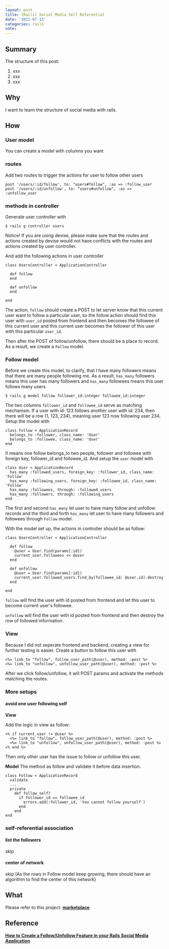 ```yaml
---
layout: post
title: (Rails) Social Media Self Referential
date: '2021-07-13'
categories: rails
note:
---
```


## Summary
The structure of this post:
1. xxx
2. xxx
3. xxx

## Why
I want to learn the structure of social media with rails.

## How

### User model
You can create a model with columns you want

### routes
Add two routes to trigger the actions for user to follow other users
```
post '/users/:id/follow', to: "users#follow", :as => :follow_user
post '/users/:id/unfollow', to: "users#unfollow", :as => :unfollow_user
```
### methods in controller
Generate user controller with
```
$ rails g controller users
```
Notice! If you are using devise, please make sure that the routes and actions created by devise would not have conflicts with the routes and actions created by user controller.

And add the following actions in user controller
```
class UsersController < ApplicationController

  def follow
  end
  
  def unfollow
  end
  
end
```
The action, `follow` should create a POST to let server know that this current user want to follow a particular user, so the follow action should find this user with `user_id` posted from frontend and then becomes the followee of this current user and this current user becomes the follower of this user with this particular `user_id`.
 
Then after the POST of follow/unfollow, there should be a place to record. As a result, we create a `Follow` model.

### Follow model
Before we create this model, to clarify, that I have many followers means that there are many people following me. As a result, `has_many` followers means this user has many followers and `has_many` followees means this user follows many users.

```
$ rails g model follow follower_id:integer followee_id:integer
```
The two columns `follower_id` and `followee_id` serve as matching mechanism. If a user with id: 123 follows another user with id: 234, then there will be a row (1, 123, 234), meaning user 123 now following user 234. Setup the model with
```
class Follow < ApplicationRecord
  belongs_to :follower, class_name: 'User'
  belongs_to :followee, class_name: 'User'
end
```
It means one follow belongs_to two people, follower and followee with foreign key, follower_id and followee_id. And setup the `user` model with
```
class User < ApplicationRecord
  has_many :followed_users, foreign_key: :follower_id, class_name: 'Follow'
  has_many :following_users, foreign_key: :followee_id, class_name: 'Follow'
  has_many :followees, through: :followed_users
  has_many :followers, through: :following_users
end
```
The first and second `has_many` let user to have many follow and unfollow records and the third and forth `has_many` let user to have many followers and followees through `Follow` model.

With the model set up, the actions in controller should be as follow:
```
class UsersController < ApplicationController

  def follow
    @user = User.find(params[:id])
    current_user.followees << @user
  end
  
  def unfollow
    @user = User.find(params[:id])
    current_user.followed_users.find_by(followee_id: @user.id).destroy
  end
  
end
```
`follow` will find the user with id posted from frontend and let this user to become current user's followee.

`unfollow` will find the user with id posted from frontend and then destroy the row of followed information.


### View
Because I did not seperate frontend and backend, creating a view for further testing is easier. Create a button to follow this user with
```
<%= link_to "follow", follow_user_path(@user), method: :post %>
<%= link_to "unfollow", unfollow_user_path(@user), method: :post %>
```
After we click follow/unfollow, it will POST params and activate the methods matching the routes.

### More setups

#### avoid one user following self
**View**

Add the logic in view as follow:
```
<% if current_user != @user %>
  <%= link_to "follow", follow_user_path(@user), method: :post %>
  <%= link_to "unfollow", unfollow_user_path(@user), method: :post %>
<% end %>
```
Then only other user has the issue to follow or unfollow this user.

**Model**
The method as follow and validate it before data insertion.
```
class Follow < ApplicationRecord
  validate
  ...
  private
    def follow_self?
      if follower_id == followee_id
        errors.add(:follower_id, 'You cannot follow yourself')
      end
    end
end
```

### self-referential association

#### list the followers
skip

#### center of network
skip (As the rows in Follow model keep growing, there should have an algorithm to find the center of this network)

## What
Please refer to this project: [**marketplace**](https://github.com/YCChenVictor/marketplace)

## Reference
[**How to Create a Follow/Unfollow Feature in your Rails Social Media Application**](https://levelup.gitconnected.com/how-to-create-a-follow-unfollow-button-in-your-rails-social-media-application-e4081c279bca)
